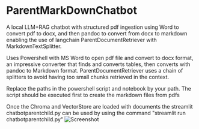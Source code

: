 # ParentMarkDownChatbot
A local LLM+RAG chatbot with structured pdf ingestion using Word to convert pdf to docx, and then pandoc to convert from docx to markdown enabling the use of langchain ParentDocumentRetriever with MarkdownTextSplitter.

Uses Powershell with MS Word to open pdf file and convert to docx format, an impressive converter that finds and converts tables, then converts with pandoc to Markdown format.
ParentDocumentRetriever uses a chain of splitters to avoid having too small chunks retrieved in the context.

Replace the paths in the powershell script and notebook by your path.
The script should be executed first to create the markdown files from pdfs

Once the Chroma and VectorStore are loaded with documents the streamlit chatbotparentchild.py can be used by using the command "streamlit run chatbotparentchild.py"
![Screenshot](files:./chatbotscreenshot.png)
